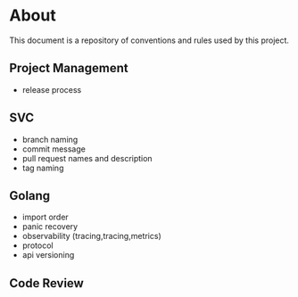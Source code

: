 # About

This document is a repository of conventions and rules used by this project.

## Project Management

* release process

## SVC

* branch naming
* commit message
* pull request names and description
* tag naming

## Golang

* import order
* panic recovery
* observability (tracing,tracing,metrics)
* protocol 
* api versioning 

## Code Review
